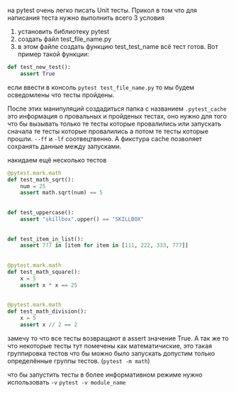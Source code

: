 на pytest очень легко писать Unit тесты. Прикол в том что для написания теста нужно выполнить всего 3 условия
1. установить библиотеку pytest 
2. создать файл test_file_name.py
3. в этом файле создать функцию test_test_name
всё тест готов. Вот пример такой функции:
```python
def test_new_test():  
    assert True
```
если ввести в консоль `pytest test_file_name.py` то мы будем осведомлены что тесты пройдены.

После этих манипуляций создадиться папка с названием `.pytest_cache` это информация о провальных и пройденых тестах, оно нужно для того что бы вызывать только те тесты которые провалились или запускать сначала те тесты которые провалились а потом те тесты которые прошли. `--ff` и `-lf` соотвецтвенно. А фикстура cache позволяет сохранять данные между запусками.

накидаем ещё несколько тестов
```python
@pytest.mark.math  
def test_math_sqrt():  
    num = 25  
    assert math.sqrt(num) == 5  
  
  
def test_uppercase():  
    assert "skillbox".upper() == "SKILLBOX"  
  
  
def test_item_in_list():  
    assert 777 in [item for item in [111, 222, 333, 777]]  
  
  
@pytest.mark.math  
def test_math_square():  
    x = 5  
    assert x * x == 25  
  
  
@pytest.mark.math  
def test_math_division():  
    x = 5  
    assert x // 2 == 2
```
замечу то что все тесты возвращают в assert значение True. А так же то что некоторые тесты тут помечены как математичиские, это такая группировка тестов что бы можно было запускать допустим только определённые группы тестов. (`pytest -m math`)

что бы запустить тесты в более информативном режиме нужно использовать `-v` `pytest -v module_name`